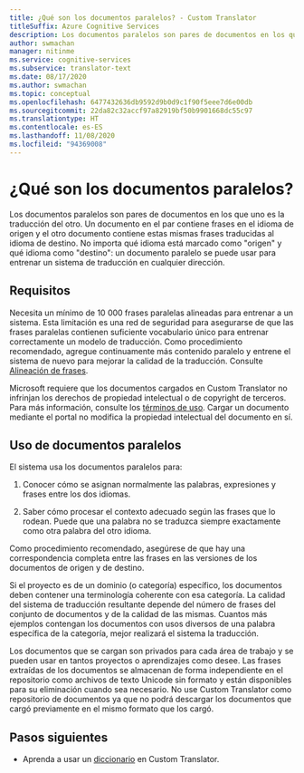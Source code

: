 ```yaml
---
title: ¿Qué son los documentos paralelos? - Custom Translator
titleSuffix: Azure Cognitive Services
description: Los documentos paralelos son pares de documentos en los que uno es la traducción del otro. Un documento en el par contiene frases en el idioma de origen y el otro documento contiene estas mismas frases traducidas al idioma de destino.
author: swmachan
manager: nitinme
ms.service: cognitive-services
ms.subservice: translator-text
ms.date: 08/17/2020
ms.author: swmachan
ms.topic: conceptual
ms.openlocfilehash: 6477432636db9592d9b0d9c1f90f5eee7d6e00db
ms.sourcegitcommit: 22da82c32accf97a82919bf50b9901668dc55c97
ms.translationtype: HT
ms.contentlocale: es-ES
ms.lasthandoff: 11/08/2020
ms.locfileid: "94369008"
---
```

# <a name="what-are-parallel-documents"></a>¿Qué son los documentos paralelos?

Los documentos paralelos son pares de documentos en los que uno es la traducción del otro. Un documento en el par contiene frases en el idioma de origen y el otro documento contiene estas mismas frases traducidas al idioma de destino.
No importa qué idioma está marcado como "origen" y qué idioma como "destino": un documento paralelo se puede usar para entrenar un sistema de traducción en cualquier dirección.

## <a name="requirements"></a>Requisitos

Necesita un mínimo de 10 000 frases paralelas alineadas para entrenar a un sistema. Esta limitación es una red de seguridad para asegurarse de que las frases paralelas contienen suficiente vocabulario único para entrenar correctamente un modelo de traducción. Como procedimiento recomendado, agregue continuamente más contenido paralelo y entrene el sistema de nuevo para mejorar la calidad de la traducción. Consulte [Alineación de frases](./sentence-alignment.md).

Microsoft requiere que los documentos cargados en Custom Translator no infrinjan los derechos de propiedad intelectual o de copyright de terceros. Para más información, consulte los [términos de uso](https://azure.microsoft.com/support/legal/cognitive-services-terms/).
Cargar un documento mediante el portal no modifica la propiedad intelectual del documento en sí.

## <a name="use-of-parallel-documents"></a>Uso de documentos paralelos

El sistema usa los documentos paralelos para:

1.  Conocer cómo se asignan normalmente las palabras, expresiones y frases entre los dos idiomas.

2.  Saber cómo procesar el contexto adecuado según las frases que lo rodean. Puede que una palabra no se traduzca siempre exactamente como otra palabra del otro idioma.

Como procedimiento recomendado, asegúrese de que hay una correspondencia completa entre las frases en las versiones de los documentos de origen y de destino.

Si el proyecto es de un dominio (o categoría) específico, los documentos deben contener una terminología coherente con esa categoría. La calidad del sistema de traducción resultante depende del número de frases del conjunto de documentos y de la calidad de las mismas. Cuantos más ejemplos contengan los documentos con usos diversos de una palabra específica de la categoría, mejor realizará el sistema la traducción.

Los documentos que se cargan son privados para cada área de trabajo y se pueden usar en tantos proyectos o aprendizajes como desee. Las frases extraídas de los documentos se almacenan de forma independiente en el repositorio como archivos de texto Unicode sin formato y están disponibles para su eliminación cuando sea necesario. No use Custom Translator como repositorio de documentos ya que no podrá descargar los documentos que cargó previamente en el mismo formato que los cargó.



## <a name="next-steps"></a>Pasos siguientes

- Aprenda a usar un [diccionario](what-is-dictionary.md) en Custom Translator.